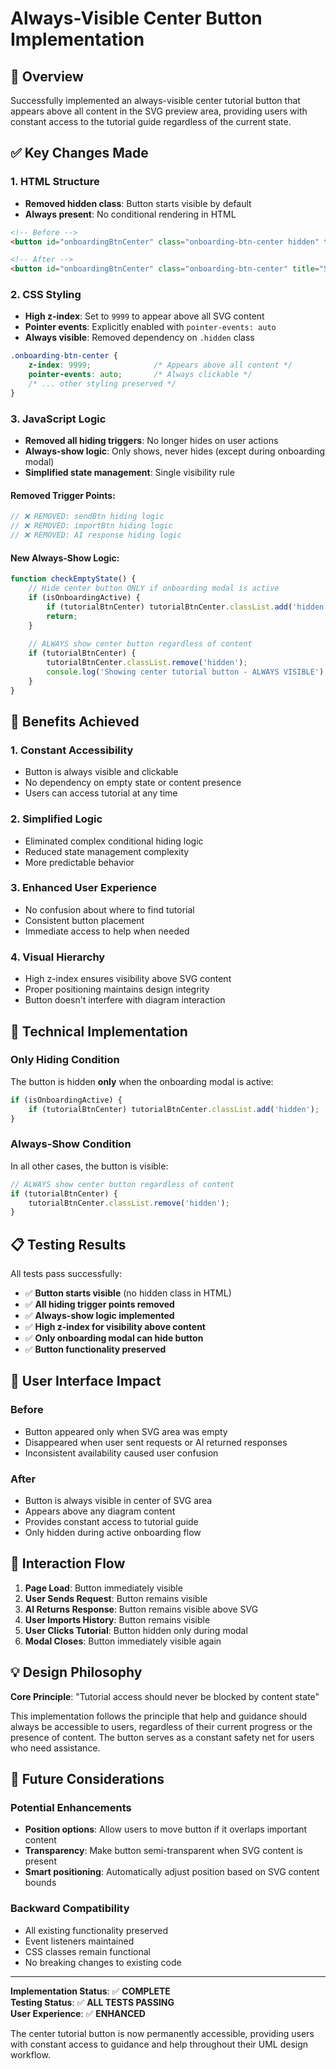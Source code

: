 # Always-Visible Center Button Implementation

## 🎯 **Overview**
Successfully implemented an always-visible center tutorial button that appears above all content in the SVG preview area, providing users with constant access to the tutorial guide regardless of the current state.

## ✅ **Key Changes Made**

### 1. **HTML Structure**
- **Removed hidden class**: Button starts visible by default
- **Always present**: No conditional rendering in HTML

```html
<!-- Before -->
<button id="onboardingBtnCenter" class="onboarding-btn-center hidden" title="Start Tutorial Guide">

<!-- After -->
<button id="onboardingBtnCenter" class="onboarding-btn-center" title="Start Tutorial Guide">
```

### 2. **CSS Styling**
- **High z-index**: Set to `9999` to appear above all SVG content
- **Pointer events**: Explicitly enabled with `pointer-events: auto`
- **Always visible**: Removed dependency on `.hidden` class

```css
.onboarding-btn-center {
    z-index: 9999;              /* Appears above all content */
    pointer-events: auto;       /* Always clickable */
    /* ... other styling preserved */
}
```

### 3. **JavaScript Logic**
- **Removed all hiding triggers**: No longer hides on user actions
- **Always-show logic**: Only shows, never hides (except during onboarding modal)
- **Simplified state management**: Single visibility rule

#### Removed Trigger Points:
```javascript
// ❌ REMOVED: sendBtn hiding logic
// ❌ REMOVED: importBtn hiding logic  
// ❌ REMOVED: AI response hiding logic
```

#### New Always-Show Logic:
```javascript
function checkEmptyState() {
    // Hide center button ONLY if onboarding modal is active
    if (isOnboardingActive) {
        if (tutorialBtnCenter) tutorialBtnCenter.classList.add('hidden');
        return;
    }
    
    // ALWAYS show center button regardless of content
    if (tutorialBtnCenter) {
        tutorialBtnCenter.classList.remove('hidden');
        console.log('Showing center tutorial button - ALWAYS VISIBLE');
    }
}
```

## 🚀 **Benefits Achieved**

### 1. **Constant Accessibility**
- Button is always visible and clickable
- No dependency on empty state or content presence
- Users can access tutorial at any time

### 2. **Simplified Logic**
- Eliminated complex conditional hiding logic
- Reduced state management complexity
- More predictable behavior

### 3. **Enhanced User Experience**
- No confusion about where to find tutorial
- Consistent button placement
- Immediate access to help when needed

### 4. **Visual Hierarchy**
- High z-index ensures visibility above SVG content
- Proper positioning maintains design integrity
- Button doesn't interfere with diagram interaction

## 🔧 **Technical Implementation**

### Only Hiding Condition
The button is hidden **only** when the onboarding modal is active:

```javascript
if (isOnboardingActive) {
    if (tutorialBtnCenter) tutorialBtnCenter.classList.add('hidden');
}
```

### Always-Show Condition
In all other cases, the button is visible:

```javascript
// ALWAYS show center button regardless of content
if (tutorialBtnCenter) {
    tutorialBtnCenter.classList.remove('hidden');
}
```

## 📋 **Testing Results**

All tests pass successfully:

- ✅ **Button starts visible** (no hidden class in HTML)
- ✅ **All hiding trigger points removed**
- ✅ **Always-show logic implemented**
- ✅ **High z-index for visibility above content**
- ✅ **Only onboarding modal can hide button**
- ✅ **Button functionality preserved**

## 🎨 **User Interface Impact**

### Before
- Button appeared only when SVG area was empty
- Disappeared when user sent requests or AI returned responses
- Inconsistent availability caused user confusion

### After
- Button is always visible in center of SVG area
- Appears above any diagram content
- Provides constant access to tutorial guide
- Only hidden during active onboarding flow

## 🔄 **Interaction Flow**

1. **Page Load**: Button immediately visible
2. **User Sends Request**: Button remains visible
3. **AI Returns Response**: Button remains visible above SVG
4. **User Imports History**: Button remains visible
5. **User Clicks Tutorial**: Button hidden only during modal
6. **Modal Closes**: Button immediately visible again

## 💡 **Design Philosophy**

**Core Principle**: "Tutorial access should never be blocked by content state"

This implementation follows the principle that help and guidance should always be accessible to users, regardless of their current progress or the presence of content. The button serves as a constant safety net for users who need assistance.

## 🎯 **Future Considerations**

### Potential Enhancements
- **Position options**: Allow users to move button if it overlaps important content
- **Transparency**: Make button semi-transparent when SVG content is present
- **Smart positioning**: Automatically adjust position based on SVG content bounds

### Backward Compatibility
- All existing functionality preserved
- Event listeners maintained
- CSS classes remain functional
- No breaking changes to existing code

---

**Implementation Status**: ✅ **COMPLETE**  
**Testing Status**: ✅ **ALL TESTS PASSING**  
**User Experience**: ✅ **ENHANCED**

The center tutorial button is now permanently accessible, providing users with constant access to guidance and help throughout their UML design workflow. 
